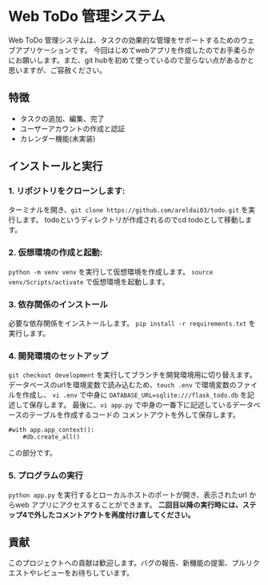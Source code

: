 # Web ToDo 管理システム

Web ToDo 管理システムは、タスクの効果的な管理をサポートするためのウェブアプリケーションです。
今回はじめてwebアプリを作成したのでお手柔らかにお願いします。また、git hubを初めて使っているので至らない点があるかと思いますが、ご容赦ください。

## 特徴
- タスクの追加、編集、完了
- ユーザーアカウントの作成と認証
- カレンダー機能(未実装)

## インストールと実行

### 1. リポジトリをクローンします:
ターミナルを開き、`git clone https://github.com/areldai03/todo.git` を実行します。
todoというディレクトリが作成されるのでcd todoとして移動します。

### 2. 仮想環境の作成と起動:
`python -m venv venv` を実行して仮想環境を作成します。
`source venv/Scripts/activate` で仮想環境を起動します。

### 3. 依存関係のインストール
必要な依存関係をインストールします。
`pip install -r requirements.txt` を実行します。

### 4. 開発環境のセットアップ
`git checkout development` を実行してブランチを開発環境用に切り替えます。
データベースのurlを環境変数で読み込むため、`touch .env` で環境変数のファイルを作成し、
`vi .env` で中身に `DATABASE_URL=sqlite:///flask_todo.db` を記述して保存します。
最後に、`vi app.py` で中身の一番下に記述しているデータベースのテーブルを作成するコードの
コメントアウトを外して保存します。
```
#with app.app_context():
    #db.create_all()
```
この部分です。

### 5. プログラムの実行
`python app.py` を実行するとローカルホストのポートが開き、表示されたurl
からweb アプリにアクセスすることができます。
**二回目以降の実行時には、ステップ4で外したコメントアウトを再度付け直してください。**

## 貢献
このプロジェクトへの貢献は歓迎します。バグの報告、新機能の提案、プルリクエストやレビューをお待ちしています。


